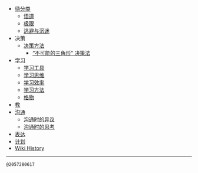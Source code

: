 - [待分类](/0020_x)
  - [悟道](/0004_x_悟道)
  - [极限](/0003_x_极限)
  - [逃避与沉迷](/0017_x_逃避)
- 决策
  - [决策方法](/0018_决策_方法)
    - [“不可能的三角形" 决策法](/0019_决策_方法_不可能的三角形)
- [学习](/0009_学习)
  - [学习工具](/0010_学习_工具)
  - [学习思维](/0011_学习_思维)
  - [学习效率](/0012_学习_效率)
  - [学习方法](/0013_学习_方法)
  - [格物](/0016_学习_格物)
- [教](/0015_教)
- [沟通](/0005_沟通)
  - [沟通时的异议](/0006_沟通_异议)
  - [沟通时的思考](/0007_沟通_思考)
- [表达](/0014_表达)
- [计划](/0008_计划)
- [Wiki History](/hist)

---
<kbd><sub>@2057280617</sub></kbd>
